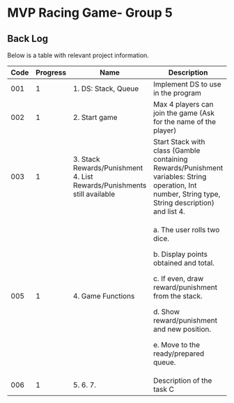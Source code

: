 # MVP Racing Game- Group 5
## Back Log

Below is a table with relevant project information.

| Code  | Progress | Name                        | Description                                                                                         | Responsible         |
|-------|----------|-----------------------------|-----------------------------------------------------------------------------------------------------|---------------------|
| 001   | 1        | 1. DS: Stack, Queue         | Implement DS to use in the program                                                                  | ALL                 |
| 002   | 1        | 2. Start game               | Max 4 players can join the game (Ask for the name of the player)                                     | Lorenzo             |
| 003   | 1        | 3. Stack Rewards/Punishment <br> 4. List Rewards/Punishments still available | Start Stack with class (Gamble containing Rewards/Punishment variables: String operation, Int number, String type, String description) and list 4. | Deyber             |
| 005   | 1        | 4. Game Functions           | <p>a. The user rolls two dice.</p> <p>b. Display points obtained and total.</p> <p>c. If even, draw reward/punishment from the stack.</p> <p>d. Show reward/punishment and new position.</p> <p>e. Move to the ready/prepared queue.</p> | Lorenzo / Andres    |
| 006   | 1        | 5. 6. 7.                    | Description of the task C                                                                           | Stephanie           |

